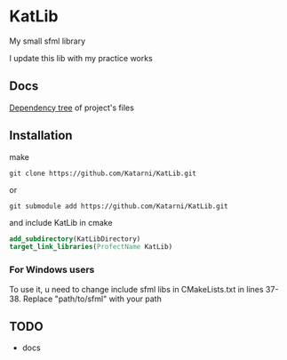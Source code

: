 # KatLib

My small sfml library

I update this lib with my practice works

## Docs
[Dependency tree](docs/md/dependency-tree.md) of project's files


## Installation

make 
```
git clone https://github.com/Katarni/KatLib.git
```
or
```
git submodule add https://github.com/Katarni/KatLib.git 
```

and include KatLib in cmake

```cmake
add_subdirectory(KatLibDirectory)
target_link_libraries(ProfectName KatLib)
```

### For Windows users
To use it, u need to change include sfml libs in CMakeLists.txt in lines 37-38.
Replace "path/to/sfml" with your path

## TODO
+ docs
